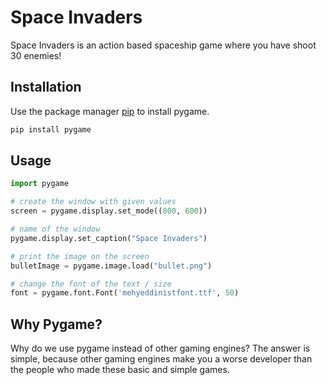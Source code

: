 # Space Invaders

Space Invaders is an action based spaceship game where you have shoot 30 enemies!

## Installation

Use the package manager [pip](https://pip.pypa.io/en/stable/) to install pygame.

```bash
pip install pygame
```

## Usage

```python
import pygame

# create the window with given values
screen = pygame.display.set_mode((800, 600))

# name of the window
pygame.display.set_caption("Space Invaders")

# print the image on the screen
bulletImage = pygame.image.load("bullet.png")

# change the font of the text / size 
font = pygame.font.Font('mehyeddinistfont.ttf', 50)
```

## Why Pygame?

Why do we use pygame instead of other gaming engines? The answer is simple, because other gaming engines make you a worse developer than the people who made these basic and simple games.
